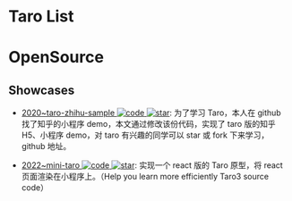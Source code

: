 # Taro List

# OpenSource

## Showcases

- [2020~taro-zhihu-sample ![code](https://ng-tech.icu/assets/code.svg) ![star](https://img.shields.io/github/stars/NervJS/taro-zhihu-sample)](https://github.com/NervJS/taro-zhihu-sample): 为了学习 Taro，本人在 github 找了知乎的小程序 demo，本文通过修改该份代码，实现了 taro 版的知乎 H5、小程序 demo，对 taro 有兴趣的同学可以 star 或 fork 下来学习，github 地址。

- [2022~mini-taro ![code](https://ng-tech.icu/assets/code.svg) ![star](https://img.shields.io/github/stars/55utah/mini-taro)](https://github.com/55utah/mini-taro): 实现一个 react 版的 Taro 原型，将 react 页面渲染在小程序上。（Help you learn more efficiently Taro3 source code）
